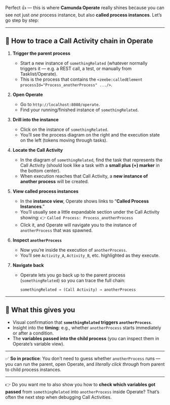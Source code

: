 Perfect 👍 — this is where **Camunda Operate** really shines because you can see not just *one* process instance, but also **called process instances**. Let’s go step by step:

---

## 🔹 How to trace a Call Activity chain in Operate

1. **Trigger the parent process**

   * Start a new instance of `somethingRelated` (whatever normally triggers it — e.g. a REST call, a test, or manually from Tasklist/Operate).
   * This is the process that contains the `<zeebe:calledElement processId="Process_anotherProcess" .../>`.

2. **Open Operate**

   * Go to `http://localhost:8080/operate`.
   * Find your running/finished instance of `somethingRelated`.

3. **Drill into the instance**

   * Click on the instance of `somethingRelated`.
   * You’ll see the process diagram on the right and the execution state on the left (tokens moving through tasks).

4. **Locate the Call Activity**

   * In the diagram of `somethingRelated`, find the task that represents the Call Activity (should look like a task with a **small plus (+) marker** in the bottom center).
   * When execution reaches that Call Activity, a **new instance of another process** will be created.

5. **View called process instances**

   * In the **instance view**, Operate shows links to “**Called Process Instances**.”
   * You’ll usually see a little expandable section under the Call Activity showing:
     👉 `Called Process: Process_anotherProcess`
   * Click it, and Operate will navigate you to the instance of `anotherProcess` that was spawned.

6. **Inspect `anotherProcess`**

   * Now you’re inside the execution of `anotherProcess`.
   * You’ll see `Activity_A`, `Activity_B`, etc. highlighted as they execute.

7. **Navigate back**

   * Operate lets you go back up to the parent process (`somethingRelated`) so you can trace the full chain:

     ```
     somethingRelated → (Call Activity) → anotherProcess
     ```

---

## 🔹 What this gives you

* Visual confirmation that **`somethingRelated` triggers `anotherProcess`**.
* Insight into the **timing**: e.g., whether `anotherProcess` starts immediately or after a condition.
* The **variables passed into the child process** (you can inspect them in Operate’s variable view).

---

✅ **So in practice**:
You don’t need to guess whether `anotherProcess` runs — you can run the parent, open Operate, and *literally click through* from parent to child process instances.

---

👉 Do you want me to also show you how to **check which variables got passed** from `somethingRelated` into `anotherProcess` inside Operate? That’s often the next step when debugging Call Activities.
